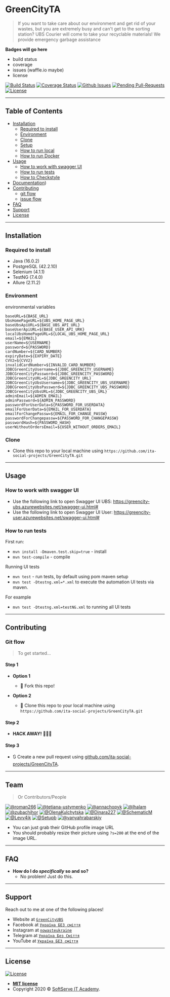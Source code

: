 # GreenCityTA

> If you want to take care about our environment and get rid of your wastes, but you are extremely busy and can't get to the sorting station? UBS Courier will come to take your recyclable materials! We provide emergency garbage assistance

**Badges will go here**

- build status
- coverage
- issues (waffle.io maybe)
- license

[![Build Status](https://img.shields.io/travis/ita-social-projects/GreenCity/master?style=flat-square)](https://travis-ci.org/github/ita-social-projects/GreenCity)
[![Coverage Status](https://img.shields.io/gitlab/coverage/ita-social-projects/GreenCity/master?style=flat-square)](https://coveralls.io)
[![Github Issues](https://img.shields.io/github/issues/ita-social-projects/GreenCity?style=flat-square)](https://github.com/ita-social-projects/GreenCity/issues)
[![Pending Pull-Requests](https://img.shields.io/github/issues-pr/ita-social-projects/GreenCity?style=flat-square)](https://github.com/ita-social-projects/GreenCity/pulls)
[![License](http://img.shields.io/:license-mit-blue.svg?style=flat-square)](http://badges.mit-license.org)

---

## Table of Contents

- [Installation](#installation)
  - [Required to install](#Required-to-install)
  - [Environment](#Environment)
  - [Clone](#Clone)
  - [Setup](#Setup)
  - [How to run local](#How-to-run-local)
  - [How to run Docker](#How-to-run-Docker)
- [Usage](#Usage)
  - [How to work with swagger UI](#How-to-work-with-swagger-UI)
  - [How to run tests](#How-to-run-tests)
  - [How to Checkstyle](#How-to-Checkstyle)
- [Documentation](#Documentation))
- [Contributing](#contributing)
  - [git flow](#git-flow)
  - [issue flow](#git-flow)
- [FAQ](#faq)
- [Support](#support)
- [License](#license)

---

## Installation

### Required to install
* Java (16.0.2)
* PostgreSQL (42.2.10)
* Selenium (4.1.1)
* TestNG (7.4.0)
* Allure (2.11.2)

### Environment
environmental variables
```properties
baseURL=${BASE_URL}
UbsHomePageURL=${UBS_HOME_PAGE_URL}
baseUbsApiURL=${BASE_UBS_API_URL}
baseUserApiURL=${BASE_USER_API_URK}
localUbsHomePageURL=${LOCAL_UBS_HOME_PAGE_URL}
email=${EMAIL}
userName=${USERNAME}
password=${PASSWORD}
cardNumber=${CARD_NUMBER}
expiryDate=${EXPIRY_DATE}
CVV2=${CVV2}
invalidCardNumber=${INVALID_CARD_NUMBER}
JDBCGreenCityUsername=${JDBC_GREENCITY_USERNAME}
JDBCGreenCityPassword=${JDBC_GREENCITY_PASSWORD}
JDBCGreenCityURL=${JDBC_GREENCITY_URL}
JDBCGreenCityUbsUsername=${JDBC_GREENCITY_UBS_USERNAME}
JDBCGreenCityUbsPassword=${JDBC_GREENCITY_UBS_PASSWORD}
JDBCGreenCityUbsURL=${JDBC_GREENCITY_UBS_URL}
adminEmail=${ADMIN_EMAIL}
adminPassword=${ADMIN_PASSWORD}
passwordForUserData=${PASSWORD_FOR_USERDATA}
emailForUserData=${EMAIL_FOR_USERDATA}
emailForChangePassw=${EMAIL_FOR_CHANGE_PASSW}
passwordForChangepassw=${PASSWORD_FOR_CHANGEPASSW}
passwordHash=${PASSWORD_HASH}
userWithoutOrdersEmail=${USER_WITHOUT_ORDERS_EMAIL}
```

### Clone

- Clone this repo to your local machine using `https://github.com/ita-social-projects/GreenCityTA.git`


---

## Usage
### How to work with swagger UI
- Use the following link to open Swagger UI UBS: https://greencity-ubs.azurewebsites.net/swagger-ui.html#
- Use the following link to open Swagger UI User: https://greencity-user.azurewebsites.net/swagger-ui.html#

### How to run tests

First run:
- `mvn install -Dmaven.test.skip=true` - install
- `mvn test-compile` - compile

Running UI tests
- `mvn test` - run tests, by default using pom maven setup
- `mvn test -Dtestng.xml=*.xml` to execute the automation UI tests via maven.

For example

- `mvn test -Dtestng.xml=testNG.xml` to running all UI tests

---

## Contributing

### Git flow
> To get started...
#### Step 1

- **Option 1**
    - 🍴 Fork this repo!

- **Option 2**
    - 👯 Clone this repo to your local machine using `https://github.com/ita-social-projects/GreenCityTA.git`

#### Step 2

- **HACK AWAY!** 🔨🔨🔨

#### Step 3

- 🔃 Create a new pull request using <a href="https://github.com/ita-social-projects/GreenCityTA/compare/" target="_blank">github.com/ita-social-projects/GreenCityTA</a>.

---

## Team

> Or Contributors/People

[![@roman266](https://avatars3.githubusercontent.com/roman266?s=100&v=4)](https://github.com/roman266)
[![@tetiana-ustymenko](https://avatars3.githubusercontent.com/tetiana-ustymenko?s=100&v=4)](https://github.com/tetiana-ustymenko)
[![@annachopyk](https://avatars3.githubusercontent.com/annachopyk?s=100&v=4)](https://github.com/annachopyk)
[![@lhalam](https://avatars3.githubusercontent.com/lhalam?s=100&v=4)](https://github.com/lhalam) 
[![@zubachihor](https://avatars3.githubusercontent.com/zubachihor?s=100&v=4)](https://github.com/zubachihor)
[![@OlenaKulchytska](https://avatars3.githubusercontent.com/OlenaKulchytska?s=100&v=4)](https://github.com/OlenaKulchytska)
[![@Dinara227](https://avatars3.githubusercontent.com/Dinara227?s=100&v=4)](https://github.com/Dinara227)
[![@SchematicM](https://avatars3.githubusercontent.com/SchematicM?s=100&v=4)](https://github.com/SchematicM)
[![@Levv4ik](https://avatars3.githubusercontent.com/Levv4ik?s=100&v=4)](https://github.com/Levv4ik)
[![@Setupb](https://avatars3.githubusercontent.com/Setupb?s=100&v=4)](https://github.com/Setupb)
[![@vanyahrabarskiy](https://avatars3.githubusercontent.com/vanyahrabarskiy?s=100&v=4)](https://github.com/vanyahrabarskiy)

- You can just grab their GitHub profile image URL
- You should probably resize their picture using `?s=200` at the end of the image URL.

---

## FAQ

- **How do I do *specifically* so and so?**
    - No problem! Just do this.

---

## Support

Reach out to me at one of the following places!

- Website at <a href="https://ita-social-projects.github.io/GreenCityClient/#/ubs">`GreenCityUBS`</a>
- Facebook at <a href="https://www.facebook.com/NowasteUkraine/">`Україна БЕЗ сміття`</a>
- Instagram at <a href="https://www.instagram.com/nowasteukraine/">`nowasteukraine`</a>
- Telegram at <a href="https://t.me/nowasteukraine">`Україна Без Сміття`</a>
- YouTube at <a href="https://www.youtube.com/channel/UChFVBZ_HcaQYiF-GcMHiCNA">`Україна БЕЗ сміття`</a>

---

## License

[![License](http://img.shields.io/:license-mit-blue.svg?style=flat-square)](http://badges.mit-license.org)

- **[MIT license](http://opensource.org/licenses/mit-license.php)**
- Copyright 2020 © <a href="https://softserve.academy/" target="_blank"> SoftServe IT Academy</a>.